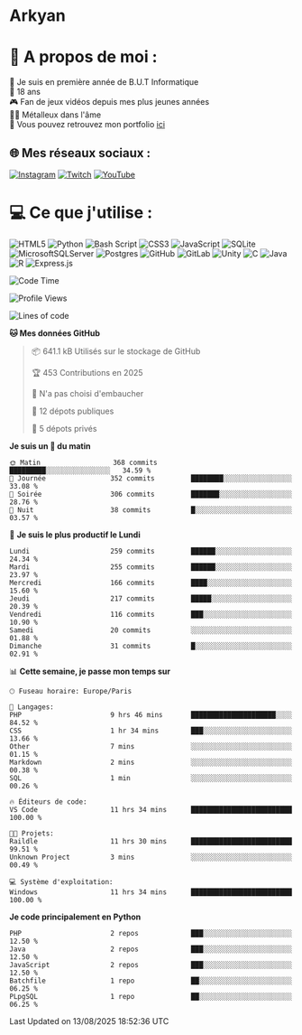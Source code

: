 # Arkyan
 # 💫 A propos de moi :
📖 Je suis en première année de B.U.T Informatique  
🎂 18 ans  
🎮 Fan de jeux vidéos depuis mes plus jeunes années  
🤘🏻 Métalleux dans l'âme  
📕 Vous pouvez retrouvez mon portfolio [ici](https://arkyanportfolio.netlify.app/)

## 🌐 Mes réseaux sociaux :
[![Instagram](https://img.shields.io/badge/Instagram-%23E4405F.svg?logo=Instagram&logoColor=white)](https://instagram.com/arkyan25) [![Twitch](https://img.shields.io/badge/Twitch-%239146FF.svg?logo=Twitch&logoColor=white)](https://twitch.tv/arkyan_) [![YouTube](https://img.shields.io/badge/YouTube-%23FF0000.svg?logo=YouTube&logoColor=white)](https://youtube.com/@arkyan_) 

# 💻 Ce que j'utilise :
![HTML5](https://img.shields.io/badge/html5-%23E34F26.svg?style=for-the-badge&logo=html5&logoColor=white) ![Python](https://img.shields.io/badge/python-3670A0?style=for-the-badge&logo=python&logoColor=ffdd54) ![Bash Script](https://img.shields.io/badge/bash_script-%23121011.svg?style=for-the-badge&logo=gnu-bash&logoColor=white) ![CSS3](https://img.shields.io/badge/css3-%231572B6.svg?style=for-the-badge&logo=css3&logoColor=white) ![JavaScript](https://img.shields.io/badge/javascript-%23323330.svg?style=for-the-badge&logo=javascript&logoColor=%23F7DF1E) ![SQLite](https://img.shields.io/badge/sqlite-%2307405e.svg?style=for-the-badge&logo=sqlite&logoColor=white) ![MicrosoftSQLServer](https://img.shields.io/badge/Microsoft%20SQL%20Server-CC2927?style=for-the-badge&logo=microsoft%20sql%20server&logoColor=white) ![Postgres](https://img.shields.io/badge/postgres-%23316192.svg?style=for-the-badge&logo=postgresql&logoColor=white) ![GitHub](https://img.shields.io/badge/github-%23121011.svg?style=for-the-badge&logo=github&logoColor=white) ![GitLab](https://img.shields.io/badge/gitlab-%23181717.svg?style=for-the-badge&logo=gitlab&logoColor=white) ![Unity](https://img.shields.io/badge/unity-%23000000.svg?style=for-the-badge&logo=unity&logoColor=white)  ![C](https://img.shields.io/badge/c-%2300599C.svg?style=for-the-badge&logo=c&logoColor=white) ![Java](https://img.shields.io/badge/java-%23ED8B00.svg?style=for-the-badge&logo=openjdk&logoColor=white) ![R](https://img.shields.io/badge/r-%23276DC3.svg?style=for-the-badge&logo=r&logoColor=white) ![Express.js](https://img.shields.io/badge/express.js-%23404d59.svg?style=for-the-badge&logo=express&logoColor=%2361DAFB)

<!--START_SECTION:waka-->
![Code Time](http://img.shields.io/badge/Code%20Time-374%20hrs%207%20mins-blue)

![Profile Views](http://img.shields.io/badge/Vues%20du%20profil-0-blue)

![Lines of code](https://img.shields.io/badge/Depuis%20Hello%20World%2C%20j%27ai%20%C3%A9crit-4.0%20million%20Lignes%20de%20code-blue)

**🐱 Mes données GitHub** 

> 📦 641.1 kB Utilisés sur le stockage de GitHub 
 > 
> 🏆 453 Contributions en 2025
 > 
> 🚫 N'a pas choisi d'embaucher
 > 
> 📜 12 dépots publiques 
 > 
> 🔑 5 dépots privés 
 > 
**Je suis un 🐤 du matin** 

```text
🌞 Matin                  368 commits         █████████░░░░░░░░░░░░░░░░   34.59 % 
🌆 Journée                352 commits         ████████░░░░░░░░░░░░░░░░░   33.08 % 
🌃 Soirée                 306 commits         ███████░░░░░░░░░░░░░░░░░░   28.76 % 
🌙 Nuit                   38 commits          █░░░░░░░░░░░░░░░░░░░░░░░░   03.57 % 
```
📅 **Je suis le plus productif le Lundi** 

```text
Lundi                    259 commits         ██████░░░░░░░░░░░░░░░░░░░   24.34 % 
Mardi                    255 commits         ██████░░░░░░░░░░░░░░░░░░░   23.97 % 
Mercredi                 166 commits         ████░░░░░░░░░░░░░░░░░░░░░   15.60 % 
Jeudi                    217 commits         █████░░░░░░░░░░░░░░░░░░░░   20.39 % 
Vendredi                 116 commits         ███░░░░░░░░░░░░░░░░░░░░░░   10.90 % 
Samedi                   20 commits          ░░░░░░░░░░░░░░░░░░░░░░░░░   01.88 % 
Dimanche                 31 commits          █░░░░░░░░░░░░░░░░░░░░░░░░   02.91 % 
```


📊 **Cette semaine, je passe mon temps sur** 

```text
🕑︎ Fuseau horaire: Europe/Paris

💬 Langages: 
PHP                      9 hrs 46 mins       █████████████████████░░░░   84.52 % 
CSS                      1 hr 34 mins        ███░░░░░░░░░░░░░░░░░░░░░░   13.66 % 
Other                    7 mins              ░░░░░░░░░░░░░░░░░░░░░░░░░   01.15 % 
Markdown                 2 mins              ░░░░░░░░░░░░░░░░░░░░░░░░░   00.38 % 
SQL                      1 min               ░░░░░░░░░░░░░░░░░░░░░░░░░   00.26 % 

🔥 Éditeurs de code: 
VS Code                  11 hrs 34 mins      █████████████████████████   100.00 % 

🐱‍💻 Projets: 
Raildle                  11 hrs 30 mins      █████████████████████████   99.51 % 
Unknown Project          3 mins              ░░░░░░░░░░░░░░░░░░░░░░░░░   00.49 % 

💻 Système d'exploitation: 
Windows                  11 hrs 34 mins      █████████████████████████   100.00 % 
```

**Je code principalement en Python** 

```text
PHP                      2 repos             ███░░░░░░░░░░░░░░░░░░░░░░   12.50 % 
Java                     2 repos             ███░░░░░░░░░░░░░░░░░░░░░░   12.50 % 
JavaScript               2 repos             ███░░░░░░░░░░░░░░░░░░░░░░   12.50 % 
Batchfile                1 repo              ██░░░░░░░░░░░░░░░░░░░░░░░   06.25 % 
PLpgSQL                  1 repo              ██░░░░░░░░░░░░░░░░░░░░░░░   06.25 % 
```




 Last Updated on 13/08/2025 18:52:36 UTC
<!--END_SECTION:waka-->

<!--START_SECTION:SHOW_PROJECTS-->
<!--END_SECTION:SHOW_PROJECTS-->

<!--START_SECTION:SHOW_LINES_OF_CODE-->
<!--END_SECTION:SHOW_LINES_OF_CODE-->

<!--START_SECTION:SHOW_TOTAL_CODE_TIME-->
<!--END_SECTION:SHOW_TOTAL_CODE_TIME-->

<!--START_SECTION:SHOW_PROFILE_VIEWS-->
<!--END_SECTION:SHOW_PROFILE_VIEWS-->

<!--START_SECTION:SHOW_COMMIT-->
<!--END_SECTION:SHOW_COMMIT-->

<!--START_SECTION:SHOW_DAYS_OF_WEEK-->
<!--END_SECTION:SHOW_DAYS_OF_WEEK-->

<!--START_SECTION:SHOW_LANGUAGE-->
<!--END_SECTION:SHOW_LANGUAGE-->

<!--START_SECTION:SHOW_TIMEZONE-->
<!--END_SECTION:SHOW_TIMEZONE-->

<!--START_SECTION:SHOW_LANGUAGE_PER_REPO-->
<!--END_SECTION:SHOW_LANGUAGE_PER_REPO-->

<!--START_SECTION:SHOW_SHORT_INFO-->
<!--END_SECTION:SHOW_SHORT_INFO-->
